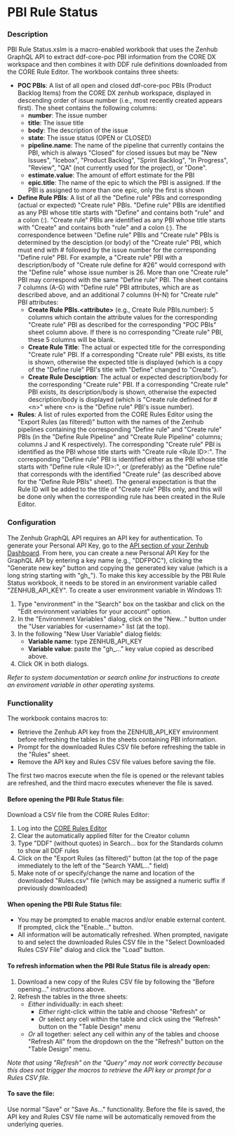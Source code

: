 # PBI Rule Status

### Description

PBI Rule Status.xslm is a macro-enabled workbook that uses the Zenhub GraphQL API to extract ddf-core-poc PBI information from the CORE DX workspace and then combines it with DDF rule definitions downloaded from the CORE Rule Editor.  The workbook contains three sheets:

- **POC PBIs**: A list of all open and closed ddf-core-poc PBIs (Product Backlog Items) from the CORE DX zenhub workspace, displayed in descending order of issue number (i.e., most recently created appears first).  The sheet contains the following columns:
    - **number**: The issue number
    - **title**: The issue title
    - **body**: The description of the issue
    - **state**: The issue status (OPEN or CLOSED)
    - **pipeline.name**: The name of the pipeline that currently contains the PBI, which is always "Closed" for closed issues but may be "New Issues", "Icebox", "Product Backlog", "Sprint Backlog", "In Progress", "Review", "QA" (not currently used for the project), or "Done".
    - **estimate.value**: The amount of effort estimate for the PBI
    - **epic.title**: The name of the epic to which the PBI is assigned. If the PBI is assigned to more than one epic, only the first is shown
- **Define Rule PBIs**: A list of all the "Define rule" PBIs and corresponding (actual or expected) "Create rule" PBIs.  "Define rule" PBIs are identified as any PBI whose title starts with "Define" and contains both "rule" and a colon (:). "Create rule" PBIs are identified as any PBI whose title starts with "Create" and contains both "rule" and a colon (:). The correspondence between "Define rule" PBIs and "Create rule" PBIs is determined by the desciption (or body) of the "Create rule" PBI, which must end with # followed by the issue number for the corresponding "Define rule" PBI.  For example, a "Create rule" PBI with a description/body of "Create rule define for #26" would correspond with the "Define rule" whose issue number is 26.  More than one "Create rule" PBI may correspond with the same "Define rule" PBI.  The sheet contains 7 columns (A-G) with "Define rule" PBI attributes, which are as described above, and an additional 7 columns (H-N) for "Create rule" PBI attributes:
    - **Create Rule PBIs.\<attribute\>** (e.g., Create Rule PBIs.number): 5 columns which contain the attribute values for the corresponding "Create rule" PBI as described for the corresponding "POC PBIs" sheet column above.  If there is no corresponding "Create rule" PBI, these 5 columns will be blank.
    - **Create Rule Title**: The actual or expected title for the corresponding "Create rule" PBI. If a corresponding "Create rule" PBI exists, its title is shown, otherwise the expected title is displayed (which is a copy of the "Define rule" PBI's title with "Define" changed to "Create").
    - **Create Rule Desciption**: The actual or expected description/body for the corresponding "Create rule" PBI. If a corresponding "Create rule" PBI exists, its description/body is shown, otherwise the expected description/body is displayed (which is "Create rule defined for \#\<n\>" where \<n\> is the "Define rule" PBI's issue number).
- **Rules**: A list of rules exported from the CORE Rules Editor using the "Export Rules (as filtered)" button with the names of the Zenhub pipelines containing the corresponding "Define rule" and "Create rule" PBIs (in the "Define Rule Pipeline" and "Create Rule Pipeline" columns; columns J and K respectively).  The corresponding "Create rule" PBI is identified as the PBI whose title starts with "Create rule \<Rule ID\>:".  The corresponding "Define rule" PBI is identified either as the PBI whose title starts with "Define rule \<Rule ID\>:", or (preferably) as the "Define rule" that corresponds with the identified "Create rule" (as described above for the "Define Rule PBIs" sheet).  The general expectation is that the Rule ID will be added to the title of "Create rule" PBIs only, and this will be done only when the corresponding rule has been created in the Rule Editor.

### Configuration

The Zenhub GraphQL API requires an API key for authentication. To generate your Personal API Key, go to the [API section of your Zenhub Dashboard](https://app.zenhub.com/settings/tokens). From here, you can create a new Personal API Key for the GraphQL API by entering a key name (e.g., "DDFPOC"), clicking the "Generate new key" button and copying the generated key value (which is a long string starting with "gh_").  To make this key accessible by the PBI Rule Status workbook, it needs to be stored in an environment variable called "ZENHUB_API_KEY".  To create a user environment variable in Windows 11:
1. Type "environment" in the "Search" box on the taskbar and click on the "Edit environment variables for your account" option.
2. In the "Environment Variables" dialog, click on the "New..." button under the "User variables for \<username\>" list (at the top).
3. In the following "New User Variable" dialog fields:
   - **Variable name**: type ZENHUB_API_KEY
   - **Variable value**: paste the "gh_..." key value copied as described above.
4. Click OK in both dialogs.

*Refer to system documentation or search online for instructions to create an enviroment variable in other operating systems.*

### Functionality

The workbook contains macros to:
- Retrieve the Zenhub API key from the ZENHUB_API_KEY environment before refreshing the tables in the sheets containing PBI information.
- Prompt for the downloaded Rules CSV file before refreshing the table in the "Rules" sheet.
- Remove the API key and Rules CSV file values before saving the file.

The first two macros execute when the file is opened or the relevant tables are refreshed, and the third macro executes whenever the file is saved.

#### Before opening the PBI Rule Status file:

Download a CSV file from the CORE Rules Editor:
1. Log into the [CORE Rules Editor](https://rule-editor.cdisc.org/)
2. Clear the automatically applied filter for the Creator column
3. Type "DDF" (without quotes) in Search... box for the Standards column to show all DDF rules
4. Click on the "Export Rules (as filtered)" button (at the top of the page immediately to the left of the "Search YAML..." field)
5. Make note of or specify/change the name and location of the downloaded "Rules.csv" file (which may be assigned a numeric suffix if previously downloaded)

#### When opening the PBI Rule Status file:

- You may be prompted to enable macros and/or enable external content.  If prompted, click the "Enable..." button.
- All information will be automatically refreshed.  When prompted, navigate to and select the downloaded Rules CSV file in the "Select Downloaded Rules CSV File" dialog and click the "Load" button.

#### To refresh information when the PBI Rule Status file is already open:

1. Download a new copy of the Rules CSV file by following the "Before opening..." instructions above.
2. Refresh the tables in the three sheets:
   - *Either* individually: in each sheet:
       -  *Either* right-click within the table and choose "Refresh" or
       -  *Or* select any cell within the table and click using the "Refresh" button on the "Table Design" menu
    -  *Or* all together: select any cell within any of the tables and choose "Refresh All" from the dropdown on the the "Refresh" button on the "Table Design" menu.
  
*Note that using "Refresh" on the "Query" may not work correctly because this does not trigger the macros to retrieve the API key or prompt for a Rules CSV file.*

#### To save the file:

Use normal "Save" or "Save As..." functionality.  Before the file is saved, the API key and Rules CSV file name will be automatically removed from the underlying queries.



